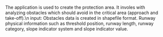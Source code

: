 The application is used to create the protection area. It involes with analyzing obstacles which should avoid in the critical area (approach and take-off).\n
input:
  Obstacles data is created in shapefile format.
  Runway physical information such as threshold position, runway length, runway category, slope indicator system and slope indicator value.
